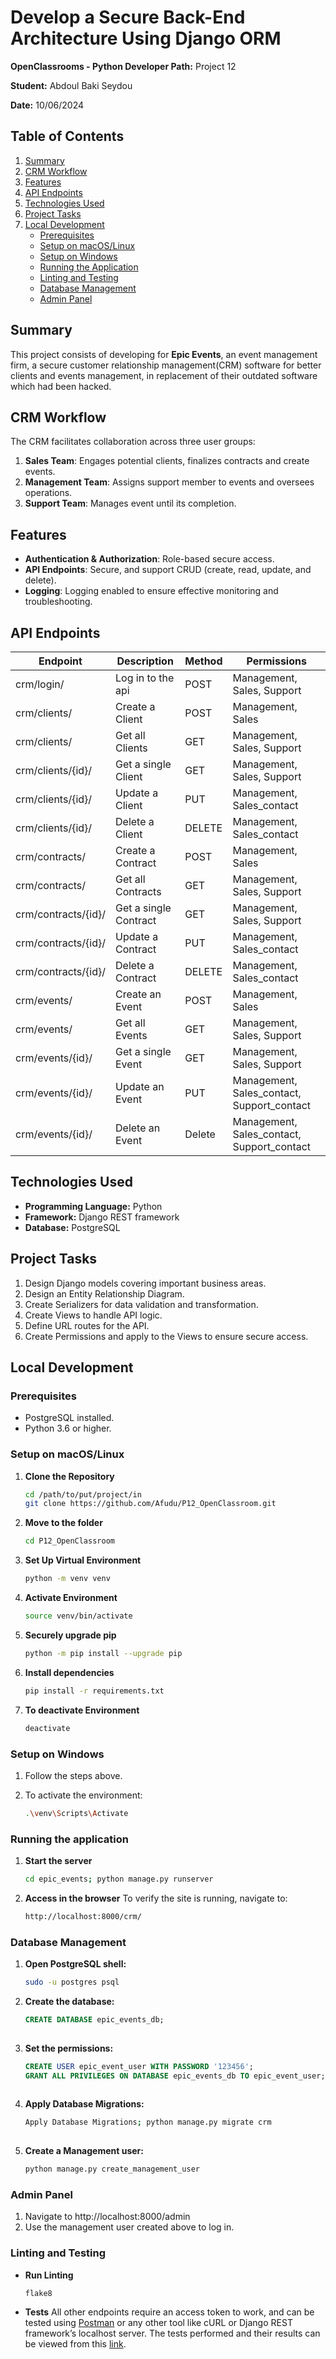 # Develop a Secure Back-End Architecture Using Django ORM

**OpenClassrooms - Python Developer Path:** Project 12

**Student:** Abdoul Baki Seydou

**Date:** 10/06/2024 

## Table of Contents
1. [Summary](#summary)
2. [CRM Workflow](#crm-workflow)
3. [Features](#features)
4. [API Endpoints](#api-endpoints)
5. [Technologies Used](#technologies-used)
6. [Project Tasks](#project-tasks)
7. [Local Development](#local-development)
   - [Prerequisites](#prerequisites)
   - [Setup on macOS/Linux](#setup-on-macoslinux)
   - [Setup on Windows](#setup-on-windows)
   - [Running the Application](#running-the-application)
   - [Linting and Testing](#linting-and-testing)
   - [Database Management](#database-management)
   - [Admin Panel](#admin-panel)

## Summary
This project consists of developing for **Epic Events**, an event management firm, 
a secure customer relationship management(CRM) software for better clients and events management, 
in replacement of their outdated software which had been hacked.

## CRM Workflow
The CRM facilitates collaboration across three user groups:
1. **Sales Team**: Engages potential clients, finalizes contracts and create events.
2. **Management Team**: Assigns support member to events and oversees operations.
3. **Support Team**: Manages event until its completion.

## Features
- **Authentication & Authorization**: Role-based secure access.
- **API Endpoints**: Secure, and support CRUD (create, read, update, and delete).
- **Logging**: Logging enabled to ensure effective monitoring and troubleshooting.

## API Endpoints 

| Endpoint            | Description           | Method | Permissions                                |
|---------------------|-----------------------|--------|--------------------------------------------|
| crm/login/	         | Log in to the api     | POST   | Management, Sales, Support                 |
  | crm/clients/        | Create a Client       | POST   | Management, Sales                          |
  | crm/clients/        | Get all Clients       | GET    | Management, Sales, Support                 |             
  | crm/clients/{id}/   | Get a single Client   | GET    | Management, Sales, Support                 |                
  | crm/clients/{id}/   | Update a Client       | PUT    | Management, Sales_contact                  |            
  | crm/clients/{id}/   | Delete a Client       | DELETE | Management, Sales_contact                  |  
  | crm/contracts/      | Create a Contract     | POST   | Management, Sales                          |          
  | crm/contracts/      | Get all Contracts     | GET    | Management, Sales, Support                 |        
  | crm/contracts/{id}/ | Get a single Contract | GET    | Management, Sales, Support                 |         
  | crm/contracts/{id}/ | Update a Contract     | PUT    | Management, Sales_contact                  |                
  | crm/contracts/{id}/ | Delete a Contract     | DELETE | Management, Sales_contact                  |    
  | crm/events/         | Create an Event       | POST   | Management, Sales                          |      
  | crm/events/         | Get all Events        | GET    | Management, Sales, Support                 |     
  | crm/events/{id}/    | Get a single Event    | GET    | Management, Sales, Support                 |
  | crm/events/{id}/    | Update an Event       | PUT    | Management, Sales_contact, Support_contact |          
  | crm/events/{id}/    | Delete an Event       | Delete | Management, Sales_contact, Support_contact |

## Technologies Used
- **Programming Language:** Python  
- **Framework:** Django REST framework 
- **Database:** PostgreSQL

## Project Tasks
1. Design Django models covering important business areas.
2. Design an Entity Relationship Diagram.
3. Create Serializers for data validation and transformation.
4. Create Views to handle API logic.
5. Define URL routes for the API.
6. Create Permissions and apply to the Views to ensure secure access.

## Local Development

### Prerequisites
- PostgreSQL installed.
- Python 3.6 or higher.

### Setup on macOS/Linux

1. **Clone the Repository**
   ```bash
   cd /path/to/put/project/in
   git clone https://github.com/Afudu/P12_OpenClassroom.git

2. **Move to the folder**
   ```bash
   cd P12_OpenClassroom

3. **Set Up Virtual Environment**
   ```bash
   python -m venv venv
   
4. **Activate Environment**
   ```bash
   source venv/bin/activate 

5. **Securely upgrade pip**
   ```bash
   python -m pip install --upgrade pip 

6. **Install dependencies**
   ```bash
   pip install -r requirements.txt
   
7. **To deactivate Environment**
   ```bash
   deactivate

### Setup on Windows

1. Follow the steps above.

2. To activate the environment:
   ```bash
   .\venv\Scripts\Activate

### Running the application

1. **Start the server**
   ```bash
   cd epic_events; python manage.py runserver
   
2. **Access in the browser**
   To verify the site is running, navigate to:
   ```bash
   http://localhost:8000/crm/

### Database Management

1. **Open PostgreSQL shell:**
   ```bash
   sudo -u postgres psql

2. **Create the database:**
   ```sql
   CREATE DATABASE epic_events_db;
  
3. **Set the permissions:**
   ```sql
   CREATE USER epic_event_user WITH PASSWORD '123456';
   GRANT ALL PRIVILEGES ON DATABASE epic_events_db TO epic_event_user;
  
4. **Apply Database Migrations:**
   ```bash
   Apply Database Migrations; python manage.py migrate crm
  
5. **Create a Management user:**
   ```bash
   python manage.py create_management_user

### Admin Panel
1. Navigate to http://localhost:8000/admin
2. Use the management user created above to log in.

### Linting and Testing

- **Run Linting**
  ```bash
  flake8

- **Tests**
  All other endpoints require an access token to work, and can be tested using [Postman](https://www.postman.com/) or any other tool like cURL or Django REST framework’s localhost server.
  The tests performed and their results can be viewed from this [link](https://documenter.getpostman.com/view/25994788/2sAYBUDsAN).